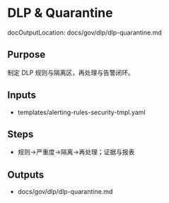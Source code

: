 # DLP & Quarantine

docOutputLocation: docs/gov/dlp/dlp-quarantine.md

## Purpose

制定 DLP 规则与隔离区，再处理与告警闭环。

## Inputs

- templates/alerting-rules-security-tmpl.yaml

## Steps

- 规则→严重度→隔离→再处理；证据与报表

## Outputs

- docs/gov/dlp/dlp-quarantine.md
